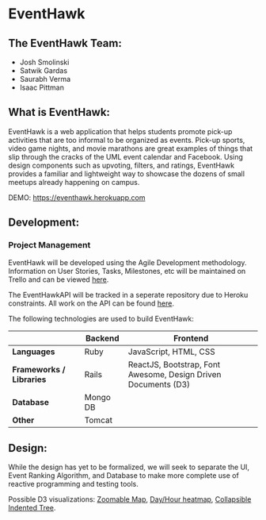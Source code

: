 # EventHawk

## The EventHawk Team:
* Josh Smolinski
* Satwik Gardas
* Saurabh Verma
* Isaac Pittman

## What is EventHawk:

EventHawk is a web application that helps students promote pick-up activities that are too informal to be organized as events. Pick-up sports, video game nights, and movie marathons are great examples of things that slip through the cracks of the UML event calendar and Facebook. Using design components such as upvoting, filters, and ratings, EventHawk provides a familiar and lightweight way to showcase the dozens of small meetups already happening on campus.

DEMO: https://eventhawk.herokuapp.com

## Development:

### Project Management

EventHawk will be developed using the Agile Development methodology. Information on User Stories, Tasks, Milestones, etc will be maintained on Trello and can be viewed [here](https://trello.com/b/2QY2nsVj/eventhawk). 

The EventHawkAPI will be tracked in a seperate repository due to Heroku constraints. All work on the API can be found [here](https://github.com/jsmo93/EventHawkAPI).

The following technologies are used to build EventHawk:

| | Backend | Frontend |
| --- | --- | --- |
| **Languages** | Ruby | JavaScript, HTML, CSS |
| **Frameworks / Libraries** | Rails | ReactJS, Bootstrap, Font Awesome, Design Driven Documents (D3) |
| **Database** | Mongo DB | |
| **Other** | Tomcat |  |

## Design:

While the design has yet to be formalized, we will seek to separate the UI, Event Ranking Algorithm, and Database to make more complete use of reactive programming and testing tools.

Possible D3 visualizations: [Zoomable Map](https://bl.ocks.org/mbostock/2206590), [Day/Hour heatmap](http://bl.ocks.org/tjdecke/5558084), [Collapsible Indented Tree](https://bl.ocks.org/mbostock/1093025).